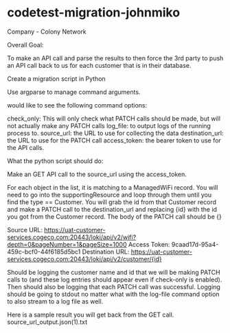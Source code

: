 # codetest-migration-johnmiko

Company - Colony Network

Overall Goal:

To make an API call and parse the results to then force the 3rd party to push an API call back to us for each customer
that is in their database.

Create a migration script in Python

Use argparse to manage command arguments.

would like to see the following command options:

check_only: This will only check what PATCH calls should be made, but will not actually make any PATCH calls log_file:
to output logs of the running process to. source_url: the URL to use for collecting the data destination_url: the URL to
use for the PATCH call access_token: the bearer token to use for the API calls.

What the python script should do:

Make an GET API call to the source_url using the access_token.

For each object in the list, it is matching to a ManagedWiFi record. You will need to go into the supportingResource and
loop through them until you find the type == Customer. You will grab the id from that Customer record and make a PATCH
call to the destination_url and replacing {id} with the id you got from the Customer record. The body of the PATCH call
should be {}

Source URL: https://uat-customer-services.cogeco.com:20443/loki/api/v2/wifi?depth=0&pageNumber=1&pageSize=1000
Access Token: 9caad17d-95a4-459c-bcf0-44f6185d5bc1 Destination
URL: https://uat-customer-services.cogeco.com:20443/loki/api/v2/customer/{id}

Should be logging the customer name and id that we will be making PATCH calls to (and these log entries should appear
even if check-only is enabled). Then should also be logging that each PATCH call was successful. Logging should be going
to stdout no matter what with the log-file command option to also stream to a log file as well.

Here is a sample result you will get back from the GET call. source_url_output.json(1).txt